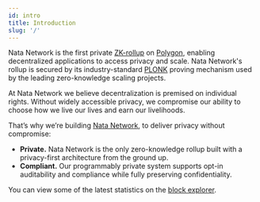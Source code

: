 ```yaml
---
id: intro
title: Introduction
slug: '/'
---
```


Nata Network is the first private [ZK-rollup](https://ethereum.org/en/developers/docs/scaling/zk-rollups/) on [Polygon](https://polygon.technology/), enabling decentralized applications to access privacy and scale. Nata Network's rollup is secured by its industry-standard [PLONK](https://cryptocurrencywiki.org/PLONK) proving mechanism used by the leading zero-knowledge scaling projects.

At Nata Network we believe decentralization is premised on individual rights. Without widely accessible privacy, we compromise our ability to choose how we live our lives and earn our livelihoods.

That’s why we’re building [Nata Network](https://natanetwork.io), to deliver privacy without compromise:

- __Private.__ Nata Network is the only zero-knowledge rollup built with a privacy-first architecture from the ground up.
- __Compliant.__ Our programmably private system supports opt-in auditability and compliance while fully preserving confidentiality.

You can view some of the latest statistics on the [block explorer](https://explorer.natanetwork.io).
